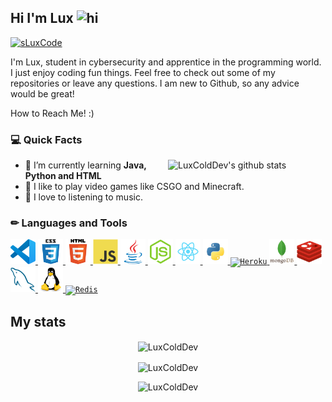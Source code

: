 ## Hi I'm Lux <img src="https://user-images.githubusercontent.com/1303154/88677602-1635ba80-d120-11ea-84d8-d263ba5fc3c0.gif" width="28px" alt="hi">

<p align="left"> <a href="https://twitter.com/sLuxCode" target="blank"><img src="https://img.shields.io/twitter/follow/sLuxCode?logo=twitter&style=for-the-badge" alt="sLuxCode" /></a> </p>
I'm Lux, student in cybersecurity and apprentice in the programming world. I just enjoy coding fun things. Feel free to check out some of my repositories or leave any questions. I am new to Github, so any advice would be great!

How to Reach Me! :)

<h3>💻 Quick Facts</h3>
<p>
	<img align="right" alt="LuxColdDev's github stats" width="50%" src="https://github-readme-stats.vercel.app/api?username=LuxColdDev&show_icons=true&include_all_commits=true&theme=react">
</p>

- 🤖 I’m currently learning **Java, Python and HTML**
- 🔫 I like to play video games like CSGO and Minecraft. 
- 🎵 I love to listening to music. 

<h3>✏ Languages and Tools</h3>
<p>
	<a href="https://code.visualstudio.com/">
  		<code><img src="https://raw.githubusercontent.com/github/explore/80688e429a7d4ef2fca1e82350fe8e3517d3494d/topics/visual-studio-code/visual-studio-code.png" alt="Visual Studio Code" width="40" height="40" /></code>
  	</a>
  	<a href="https://www.w3schools.com/css/" target="_blank"> 
    	<code><img src="https://raw.githubusercontent.com/github/explore/80688e429a7d4ef2fca1e82350fe8e3517d3494d/topics/css/css.png" alt="CSS3" width="40" height="40"/></code>
	</a> 
	<a href="https://www.w3.org/html/" target="_blank"> 
  		<code><img src="https://raw.githubusercontent.com/github/explore/80688e429a7d4ef2fca1e82350fe8e3517d3494d/topics/html/html.png" alt="HTML5" width="40" height="40"/></code>
	</a> 
	<a href="https://www.javascript.com/" target="_blank"> 
  		<code><img src="https://github.com/devicons/devicon/blob/master/icons/javascript/javascript-original.svg" alt="JavaScript" width="40" height="40"/></code>
	</a> 
    </a> 
	<a href="https://www.java.com/en/" target="_blank"> 
  		<code><img src="https://github.com/devicons/devicon/blob/master/icons/java/java-original.svg" alt="Java" width="40" height="40"/></code>
	</a> 
	<a href="https://nodejs.org" target="_blank"> 
  		<code><img src="https://github.com/devicons/devicon/blob/master/icons/nodejs/nodejs-original.svg" alt="Node.js" width="40" height="40"/></code>
	</a>
	<a href="https://reactjs.org/" target="_blank"> 
  		<code><img src="https://raw.githubusercontent.com/github/explore/80688e429a7d4ef2fca1e82350fe8e3517d3494d/topics/react/react.png" alt="React.js" width="40" height="40"/></code>
	</a> 
	<a href="https://www.python.org" target="_blank"> 
  		<code><img src="https://raw.githubusercontent.com/github/explore/80688e429a7d4ef2fca1e82350fe8e3517d3494d/topics/python/python.png" alt="Python" width="40" height="40"/></code>
	</a> 
	<a href="https://heroku.com" target="_blank"> 
  		<code><img src="https://www.vectorlogo.zone/logos/heroku/heroku-icon.svg" alt="Heroku" width="40" height="40"/></code>
	</a>
	<a href="https://www.mongodb.com/">
		<code><img src="https://github.com/devicons/devicon/blob/master/icons/mongodb/mongodb-original-wordmark.svg" alt="MongoDB" width="40" height="40"/></code>
	</a>
	<a href="https://www.redis.io/">
		<code><img src="https://github.com/devicons/devicon/blob/master/icons/redis/redis-original.svg" alt="Redis" width="40" height="40"/></code>
	</a>
	<a href="https://www.mysql.com/">
		<code><img src="https://github.com/devicons/devicon/blob/master/icons/mysql/mysql-original.svg" alt="Redis" width="40" height="40"/></code>
	</a>
	</a>
	<a href="https://www.linux.org/">
		<code><img src="https://github.com/devicons/devicon/blob/master/icons/linux/linux-original.svg" alt="Redis" width="40" height="40"/></code>
	</a>
	<a href="https://www.git-scm.com/">
		<code><img src="https://github.com/devicons/devicon/blob/master/icons/git/git-original" alt="Redis" width="40" height="40"/></code>
	</a>
</p>

<h2 align="left">My stats</h3>

<p align="center">
    <a href="https://discord.com/users/1038104067085447248" target="_blank" rel="nofollow">
    </a>
</p>

<!-- <div> -->
<p align="center">
<a>
<img align="center" src="https://github-readme-stats.vercel.app/api?username=LuxColdDev&show_icons=true&theme=radical&count_private=true&locale=en" alt="LuxColdDev" />
</a>
</p>

<p align="center">
<a>
<img  align="center" src="https://github-readme-streak-stats.herokuapp.com?user=LuxColdDev&theme=radical&date_format=M%20j%5B%2C%20Y%5D" alt="LuxColdDev" />
</a>
</p>

<p align="center">
<img src="https://github-readme-stats.vercel.app/api/top-langs?username=LuxColdDev&show_icons=true&theme=radical&locale=en" alt="LuxColdDev" />
</p>

